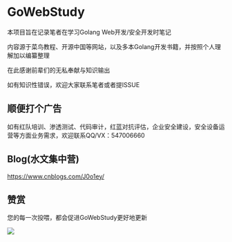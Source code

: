 # GoWebStudy
本项目旨在记录笔者在学习Golang Web开发/安全开发时笔记

内容源于菜鸟教程、开源中国等网站，以及多本Golang开发书籍，并按照个人理解加以编纂整理

在此感谢前辈们的无私奉献与知识输出

如有知识性错误，欢迎大家联系笔者或者提ISSUE

## 顺便打个广告

如有红队培训、渗透测试、代码审计，红蓝对抗评估，企业安全建设，安全设备运营等方面业务需求，欢迎联系QQ/VX：547006660


## Blog(水文集中营)

https://www.cnblogs.com/J0o1ey/



## 赞赏

您的每一次投喂，都会促进GoWebStudy更好地更新

![](https://tva1.sinaimg.cn/large/e6c9d24ely1h007fjqllej20u0156tbt.jpg)
